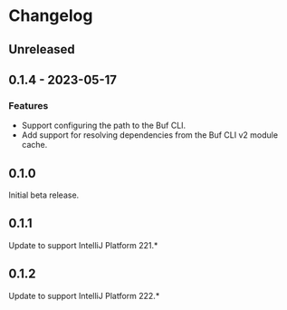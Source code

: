 # Changelog

## Unreleased

## 0.1.4 - 2023-05-17

### Features
- Support configuring the path to the Buf CLI.
- Add support for resolving dependencies from the Buf CLI v2 module cache.

## 0.1.0
Initial beta release.

## 0.1.1
Update to support IntelliJ Platform 221.*

## 0.1.2
Update to support IntelliJ Platform 222.*
